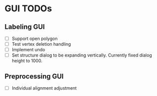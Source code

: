 # GUI TODOs

## Labeling GUI
- [ ] Support open polygon
- [ ] Test vertex deletion handling
- [ ] Implement undo
- [ ] Set structure dialog to be expanding vertically. Currently fixed dialog height to 1000.

## Preprocessing GUI
- [ ] Individual alignment adjustment
